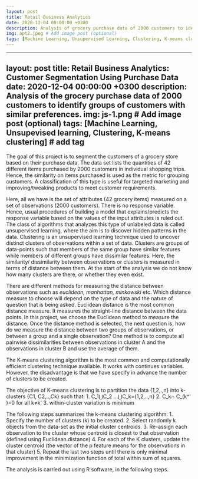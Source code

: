 ```yaml
---
layout: post
title: Retail Business Analytics
date: 2020-12-04 00:00:00 +0300
description: Analysis of grocery purchase data of 2000 customers to identify groups of customers with similar preferences
img: apt2.jpeg # Add image post (optional)
tags: [Machine Learning, Unsupervised Learning, Clustering, K-means clustering] # add tag
---
```




---
layout: post
title: Retail Business Analytics: Customer Segmentation Using Purchase Data
date: 2020-12-04 00:00:00 +0300
description: Analysis of the grocery purchase data of 2000 customers to identify groups of customers with similar preferences.
img: js-1.png # Add image post (optional)
tags: [Machine Learning, Unsupevised learning, Clustering, K-means clustering] # add tag
---
The goal of this project is to segment the customers of a grocery store based on their purchase data. The data set lists the quantities of 42 different items purchased by 2000 customers in individual shopping trips. Hence, the similarity on items purchased is used as the metric for grouping customers. A classification of this type is useful for targeted marketing and improving/tweaking products to meet customer requirements. 

Here, all we have is the set of attributes (42 grocery items) measured on a set of observations (2000 customers). There is no response variable. Hence, usual procedures of building a model that explains/predicts the response variable based on the values of the input attributes is ruled out. The class of algorithms that analyzes this type of unlabeled data is called unsupervised learning, where the aim is to discover hidden patterns in the data. Clustering is an unsupervised learning technique used to uncover distinct clusters of observations within a set of data. Clusters are groups of data-points such that members of the same group have similar features while members of different groups have dissimilar features. Here, the similarity/ dissimilarity between observations or clusters is measured in terms of distance between them. At the start of the analysis we do not know how many clusters are there, or whether they even exist. 

There are different methods for measuring the distance between observations such as *euclidean, manhattan, minkowski* etc. Which distance measure to choose will depend on the type of data and the nature of question that is being asked. Euclidean distance is the most common distance measure. It measures the straight-line distance between the data points. 
In this project, we choose the Euclidean method to measure the distance. Once the distance method is selected, the next question is, how do we measure the distance between two groups of observations, or between a group and a single observation? One method is to compute all pairwise dissimilarities between observations in cluster A and the observations in cluster B and use the average of them. 

The K-means clustering algorithm is the most common and computationally efficient clustering technique available. It works with continues variables. However, the disadvantage is that we have specify in advance the number of clusters to be created.

The objective of K-means clustering is to partition the data {1,2,.,n} into k-clusters {C1, C2,..,Ck} such that:
	1. C_1⋃C_2  …⋃C_k={1,2,..,n}
	2. C_k∩ C_(k^' )=0 for all k≠k'
	3. within-cluster variation is minimum
	
The following steps summarizes the k-means clustering algorithm:
	1. Specify the number of clusters (k) to be created. 
	2. Select randomly k objects from the data-set as the initial cluster centroids.
	3. Re-assign each observation to the cluster whose centroid is closest to that observation       (defined using Euclidean distance)
	4. For each of the K clusters, update the cluster centroid (the vector of the p
     feature means for the observations in that cluster)
	5. Repeat the last two steps until there is only minimal improvement in the minimization         function of total within sum of squares.
	
The analysis is carried out using R software, in the following steps. 

